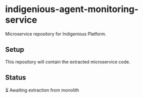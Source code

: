# indigenious-agent-monitoring-service

Microservice repository for Indigenious Platform.

## Setup

This repository will contain the extracted microservice code.

## Status

⏳ Awaiting extraction from monolith
